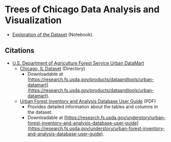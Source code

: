 # Trees of Chicago Data Analysis and Visualization

* [Exploration of the Dataset](./explore_chicago_il.ipynb) (Notebook).

## Citations

* [U.S. Department of Agriculture Forest Service Urban DataMart](https://research.fs.usda.gov/products/dataandtools/urban-datamart)
  - [Chicago, IL Dataset](./data/Urban%20DataMart/Chicago_IL_CSV/) (Directory)
    - Downloadable at [https://research.fs.usda.gov/products/dataandtools/urban-datamart](https://research.fs.usda.gov/products/dataandtools/urban-datamart).
  - [Urban Forest Inventory and Analysis Database User Guide](./documents/Urban%20DataMart/wo-v10-0_nov2024_ug_urbanfiadb_database_description.pdf) (PDF)
    - Provides detailed information about the tables and columns in the dataset.
    - Downloadable at [https://research.fs.usda.gov/understory/urban-forest-inventory-and-analysis-database-user-guide](https://research.fs.usda.gov/understory/urban-forest-inventory-and-analysis-database-user-guide).

